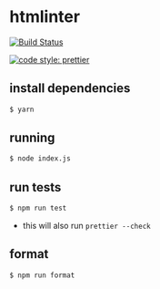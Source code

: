 # htmlinter

[![Build Status](https://travis-ci.com/fzxt/htmlinter.svg?token=TT9qSQ7v8Pwz8MWFLCnw&branch=master)](https://travis-ci.com/fzxt/htmlinter)

[![code style: prettier](https://img.shields.io/badge/code_style-prettier-ff69b4.svg?style=flat-square)](https://github.com/prettier/prettier)

## install dependencies
```sh
$ yarn
```

## running
```sh
$ node index.js
```

## run tests
```sh
$ npm run test
```

- this will also run `prettier --check`

## format
```
$ npm run format
```
